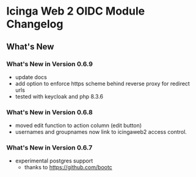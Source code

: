 # Icinga Web 2 OIDC Module Changelog

## What's New

### What's New in Version 0.6.9

* update docs
* add option to enforce https scheme behind reverse proxy for redirect urls
* tested with keycloak and php 8.3.6

### What's New in Version 0.6.8

* moved edit function to action column (edit button)
* usernames and groupnames now link to icingaweb2 access control.

### What's New in Version 0.6.7

* experimental postgres support 
  * thanks to https://github.com/bootc